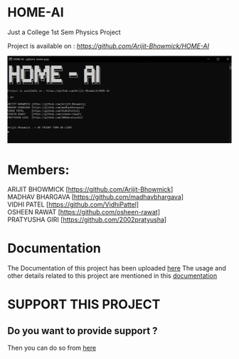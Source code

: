 # HOME-AI
Just a College 1st Sem Physics Project

Project is available on : <i>https://github.com/Arijit-Bhowmick/HOME-AI</i>

<img src="Images/Program_Screenshot.png">

# Members:

ARIJIT BHOWMICK [https://github.com/Arijit-Bhowmick]<br>
MADHAV BHARGAVA [https://github.com/madhavbhargava]<br>
VIDHI PATEL     [https://github.com/VidhiPattel]<br>
OSHEEN RAWAT    [https://github.com/osheen-rawat]<br>
PRATYUSHA GIRI  [https://github.com/2002pratyusha]<br>

# Documentation

The Documentation of this project has been uploaded <a href="Documentation/HOME-AI_documentation.pdf">here</a>
The usage and other details related to this project are mentioned in this <a href="Documentation/HOME-AI_documentation.pdf">documentation</a>

# SUPPORT THIS PROJECT

## Do you want to provide support ?

Then you can do so from <a href="https://arijit-bhowmick.github.io/supportive_webpages/support.html">here</a>

